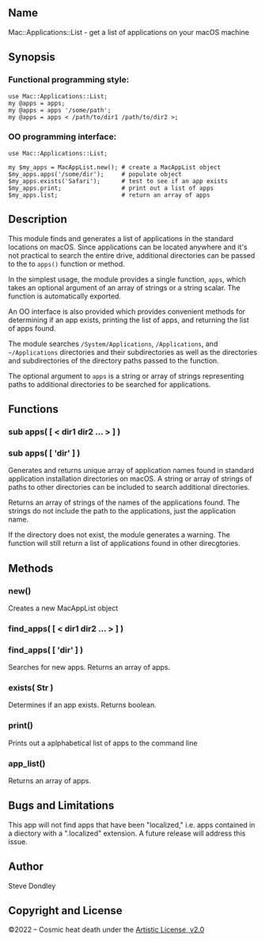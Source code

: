 ## Name
Mac::Applications::List - get a list of applications on your macOS machine

## Synopsis

### Functional programming style:
```
use Mac::Applications::List;
my @apps = apps;
my @apps = apps '/some/path';
my @apps = apps < /path/to/dir1 /path/to/dir2 >;
```

### OO programming interface:
```
use Mac::Applications::List;

my $my_apps = MacAppList.new(); # create a MacAppList object
$my_apps.apps('/some/dir');     # populate object
$my_apps.exists('Safari');      # test to see if an app exists
$my_apps.print;                 # print out a list of apps
$my_apps.list;                  # return an array of apps

```

## Description
This module finds and generates a list of applications in the standard locations
on macOS. Since applications can be located anywhere and it's not practical to
search the entire drive, additional directories can be passed to the to
`apps()` function or method.

In the simplest usage, the module provides a single function, `apps`, which
takes an optional argument of an array of strings or a string scalar. The
function is automatically exported.

An OO interface is also provided which provides convenient methods for
determining if an app exists, printing the list of apps, and returning the list
of apps found.

The module searches `/System/Applications`, `/Applications`, and
`~/Applications` directories and their subdirectories as well as the
directories and subdirectories of the directory paths passed to the function.

The optional argument to `apps` is a string or array of strings representing
paths to additional directories to be searched for applications.

## Functions

### sub apps( [  < dir1 dir2 ... >  ] )
### sub apps( [  'dir'  ] )

Generates and returns unique array of application names found in standard
application installation directories on macOS. A string or array of strings of
paths to other directories can be included to search additional directories.

Returns an array of strings of the names of the applications found. The strings
do not include the path to the applications, just the application name.

If the directory does not exist, the module generates a warning. The function
will still return a list of applications found in other direcgtories.

## Methods

### new()
Creates a new MacAppList object

### find_apps( [  < dir1 dir2 ... >  ] )
### find_apps( [  'dir'  ]  )
Searches for new apps. Returns an array of apps.

### exists( Str )
Determines if an app exists. Returns boolean.

### print()
Prints out a aplphabetical list of apps to the command line

### app_list()
Returns an array of apps.

## Bugs and Limitations
This app will not find apps that have been "localized," i.e. apps contained in a diectory with a ".localized" extension. A future release will address this issue.

## Author
Steve Dondley

## Copyright and License

©2022 – Cosmic heat death under the [Artistic License, v2.0](https://opensource.org/licenses/Artistic-2.0)

